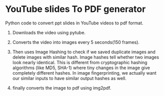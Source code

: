 # YouTube slides To PDF generator

Python code to convert ppt slides in YouTube videos to pdf format. 

1) Downloads the video using pytube. 

2) Converts the video into images every 5 seconds(150 frames).

3) Then uses Image Hashing to check if we saved duplicate images and delete images with similar hash. Image hashes tell whether two images look nearly identical. This is different from cryptographic hashing algorithms (like MD5, SHA-1) where tiny changes in the image give completely different hashes. In image fingerprinting, we actually want our similar inputs to have similar output hashes as well.

4) finally converts the image to pdf using img2pdf.
